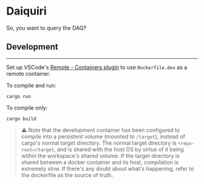 # Daiquiri

So, you want to query the DAQ?

## Development

---

Set up VSCode's [Remote - Containers plugin](https://marketplace.visualstudio.com/items?itemName=ms-vscode-remote.remote-containers) to use `Dockerfile.dev` as a remote container.

To compile and run:

```shell script
cargo run
```

To compile only:

```shell script
cargo build
```

> ⚠️ Note that the development container has been configured to compile into a persistent volume (mounted to `/target`), instead of cargo's normal target directory. The normal target directory is `<repo-root>/target`, and is shared with the host OS by virtue of it being within the workspace's shared volume. If the target directory is shared between a docker container and its host, compilation is extremely slow. If there's any doubt about what's happening, refer to the dockerfile as the source of truth.
